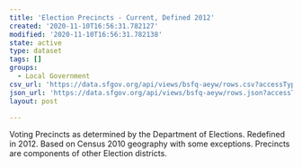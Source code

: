 ```yaml
---
title: 'Election Precincts - Current, Defined 2012'
created: '2020-11-10T16:56:31.782127'
modified: '2020-11-10T16:56:31.782138'
state: active
type: dataset
tags: []
groups:
  - Local Government
csv_url: 'https://data.sfgov.org/api/views/bsfq-aeyw/rows.csv?accessType=DOWNLOAD'
json_url: 'https://data.sfgov.org/api/views/bsfq-aeyw/rows.json?accessType=DOWNLOAD'
layout: post

---
```

Voting Precincts as determined by the Department of Elections. Redefined in 2012. Based on Census 2010 geography with some exceptions. Precincts are components of other Election districts.
